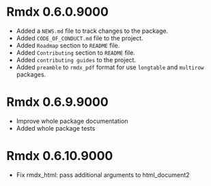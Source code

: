 # Rmdx 0.6.0.9000

* Added a `NEWS.md` file to track changes to the package.
* Added `CODE_OF_CONDUCT.md` file to the project.
* Added `Roadmap` section to `README` file.
* Added `Contributing` section to `README` file.
* Added `contributing guides` to the project.
* Added `preamble` to `rmdx_pdf` format for use `longtable` and `multirow` packages.

# Rmdx 0.6.9.9000

* Improve whole package documentation
* Added whole package tests

# Rmdx 0.6.10.9000

* Fix rmdx_html: pass additional arguments to html_document2
